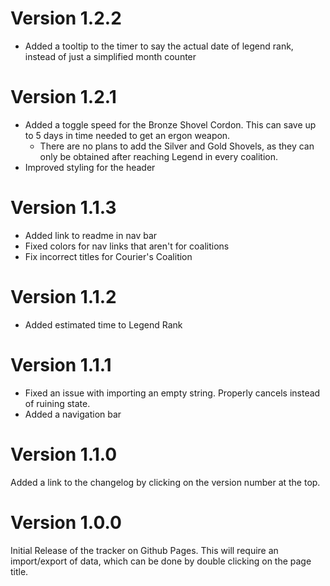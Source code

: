 # Version 1.2.2

- Added a tooltip to the timer to say the actual date of legend rank, instead of just a simplified month counter

# Version 1.2.1

- Added a toggle speed for the Bronze Shovel Cordon. This can save up to 5 days in time needed to get an ergon weapon.
    - There are no plans to add the Silver and Gold Shovels, as they can only be obtained after reaching Legend in every coalition.
- Improved styling for the header

# Version 1.1.3

- Added link to readme in nav bar
- Fixed colors for nav links that aren't for coalitions
- Fix incorrect titles for Courier's Coalition

# Version 1.1.2

- Added estimated time to Legend Rank

# Version 1.1.1

- Fixed an issue with importing an empty string. Properly cancels instead of ruining state. 
- Added a navigation bar

# Version 1.1.0

Added a link to the changelog by clicking on the version number at the top.

# Version 1.0.0

Initial Release of the tracker on Github Pages. This will require an import/export of data, which can be done by double clicking on the page title.